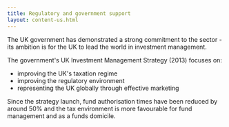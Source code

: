 ```yaml
---
title: Regulatory and government support
layout: content-us.html
---
```


The UK government has demonstrated a strong commitment to the sector - its ambition is for the UK to lead the world in investment management. 

The government's UK Investment Management Strategy (2013) focuses on:

-	improving the UK's taxation regime
-	improving the regulatory environment 
-	representing the UK globally through effective marketing

Since the strategy launch, fund authorisation times have been reduced by around 50% and the tax environment is more favourable for fund management and as a funds domicile.
